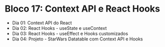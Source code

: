 # Bloco 17: Context API e React Hooks

* Dia 01: Context API do React
* Dia 02: React Hooks - useState e useContext
* Dia 03: React Hooks - useEffect e Hooks customizados
* Dia 04: Projeto - StarWars Datatable com Context API e Hooks
